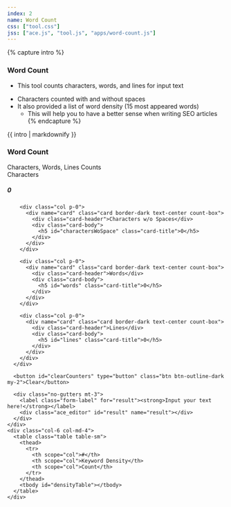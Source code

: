 ```yaml
---
index: 2
name: Word Count
css: ["tool.css"]
jss: ["ace.js", "tool.js", "apps/word-count.js"]
---
```

{% capture intro %}
### Word Count
<!-- separator -->
- This tool counts characters, words, and lines for input text
<!-- separator -->
- Characters counted with and without spaces
- It also provided a list of word density (15 most appeared words) 
  - This will help you to have a better sense when writing SEO articles
{% endcapture %}

<div class="tool-wrapper mb-4">
  {{ intro | markdownify }}
</div>

<div class="tool-wrapper">
  <h3>Word Count</h3>
  <div class="mb-2">Characters, Words, Lines Counts</div>

  <div class="row no-gutters mt-3">
    <div class="col-12 col-sm-6 col-md-8 pr-4">
      <div class="row row-cols-auto m-0">
        <div class="col p-0">
          <div name="card" class="card border-dark text-center count-box">
            <div class="card-header">Characters</div>
            <div class="card-body">
              <h5 id="characters" class="card-title">0</h5>
            </div>
          </div>
        </div>

        <div class="col p-0">
          <div name="card" class="card border-dark text-center count-box">
            <div class="card-header">Characters w/o Spaces</div>
            <div class="card-body">
              <h5 id="charactersWoSpace" class="card-title">0</h5>
            </div>
          </div>
        </div>

        <div class="col p-0">
          <div name="card" class="card border-dark text-center count-box">
            <div class="card-header">Words</div>
            <div class="card-body">
              <h5 id="words" class="card-title">0</h5>
            </div>
          </div>
        </div>

        <div class="col p-0">
          <div name="card" class="card border-dark text-center count-box">
            <div class="card-header">Lines</div>
            <div class="card-body">
              <h5 id="lines" class="card-title">0</h5>
            </div>
          </div>
        </div>
      </div>

      <button id="clearCounters" type="button" class="btn btn-outline-dark my-2">Clear</button>

      <div class="no-gutters mt-3">
        <label class="form-label" for="result"><strong>Input your text here!</strong></label>
        <div class="ace_editor" id="result" name="result"></div>
      </div>
    </div>
    <div class="col-6 col-md-4">
      <table class="table table-sm">
        <thead>
          <tr>
            <th scope="col">#</th>
            <th scope="col">Keyword Density</th>
            <th scope="col">Count</th>
          </tr>
        </thead>
        <tbody id="densityTable"></tbody>
      </table>
    </div>
  </div>
</div>
